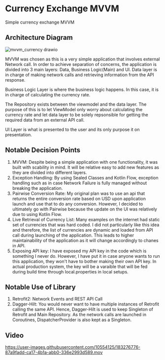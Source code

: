 # Currency Exchange MVVM
Simple currency exchange MVVM
## Architecture Diagram
![mvvm_currency drawio](https://user-images.githubusercontent.com/10554125/183276094-b1110af0-90b8-436f-86ca-e160dda758c6.png)

MVVM was chosen as this is a very simple application that involves external Network call. In order to achieve separation of concerns, the application is divided into 3 main layers: Data, Business Logic(Main) and UI. 
Data layer is in charge of making network calls and retrieving information from the API response.

Business Logic Layer is where the business logic happens. In this case, it is in charge of calculating the currency rate. 

The Repository exists between the viewmodel and the data layer. The purpose of this is to let ViewModel only worry about calculating the currency rate and let data layer to be solely repsonsible for getting the required data from an external API call.


UI Layer is what is presented to the user and its only purpose it on presentation. 

## Notable Decision Points
1. MVVM: Despite being a simple application with one functionality, it was built with scability in mind. It will be relative easy to add new features as they are divided into different layers. 
2. Exception Handling: By using Sealed Classes and Kotlin Flow, exception handling such as in case Network Failure is fully managed without breaking the application.
3. Pairwise Conversion Rate: My original plan was to use an api that returns the entire conversion rate based on USD upon application launch and use that to do any conversion. However, I decided to ultimately go with Pairwise because the update on the UI was relatively due to using Kotlin Flow.
4. Live Retrieval of Currency List: Many examples on the internet had static set of currencies that was hard coded. I did not particularly like this idea and therefore, the list of currencies are dynamic and loaded from API call during launching of the application. This leads to higher maintainability of the application as it will change accordingly to chanes in API.
5. Exposing API key: I have exposed my API key in the code which is something I never do. However, I have put it in case anyone wants to run this application, they won't have to bother making their own API key. In actual production system, the key will be a varaible that will be fed during build time through local.properties in local setups. 

## Notable Use of Library
1. Retrofit2: Network Events and REST API Call
2. Dagger-Hilt: You would never want to have multiple instances of Retrofit calling the same API. Hence, Dagger-Hilt is used to keep Singleton of Retrofit and Main Repository. As the network calls are launched in Coroutines, DispatcherProvider is also kept as a Singleton.

## Video

https://user-images.githubusercontent.com/10554125/183276776-87a9fadd-ca17-4b1a-abb0-336e2993d589.mov



